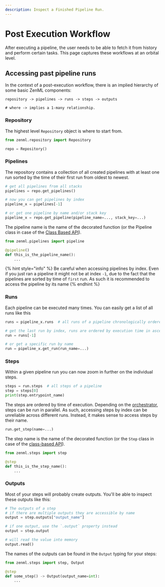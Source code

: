 ```yaml
---
description: Inspect a Finished Pipeline Run.
---
```


# Post Execution Workflow

After executing a pipeline, the user needs to be able to fetch it from history and perform certain tasks. This page 
captures these workflows at an orbital level.

## Accessing past pipeline runs

In the context of a post-execution workflow, there is an implied hierarchy of some basic ZenML components:

```shell
repository -> pipelines -> runs -> steps -> outputs

# where -> implies a 1-many relationship.
```

### Repository

The highest level `Repository` object is where to start from.

```python
from zenml.repository import Repository

repo = Repository()
```

### Pipelines

The repository contains a collection of all created pipelines with at least one run sorted by the time of their first 
run from oldest to newest.

```python
# get all pipelines from all stacks
pipelines = repo.get_pipelines()  

# now you can get pipelines by index
pipeline_x = pipelines[-1]

# or get one pipeline by name and/or stack key
pipeline_x = repo.get_pipeline(pipeline_name=..., stack_key=...)
```

The pipeline name is the name of the decorated function (or the Pipeline class in case of the 
[Class Based API](class-based-api.md)).

```python
from zenml.pipelines import pipeline

@pipeline()
def this_is_the_pipeline_name():
    ...
```

{% hint style="info" %}
Be careful when accessing pipelines by index. Even if you just ran a pipeline it might not be at index `-1`, due to the 
fact that the pipelines are sorted by time of `first` run. As such it is recommended to access the pipeline by its name
{% endhint %}

### Runs

Each pipeline can be executed many times. You can easily get a list of all runs like this

```python
runs = pipeline_x.runs  # all runs of a pipeline chronologically ordered

# get the last run by index, runs are ordered by execution time in ascending order
run = runs[-1]

# or get a specific run by name
run = pipeline_x.get_run(run_name=...)
```

### Steps

Within a given pipeline run you can now zoom in further on the individual steps.

```python
steps = run.steps  # all steps of a pipeline
step = steps[0]
print(step.entrypoint_name)
```

The steps are ordered by time of execution. Depending on the 
[orchestrator](../core-concepts.md#orchestrator), steps can be run in parallel. As such, accessing steps by 
index can be unreliable across different runs. Instead, it makes sense to access steps by their name.

```python
run.get_step(name=...)
```

The step name is the name of the decorated function (or the `Step` class in case of the 
[class-based API](class-based-api.md)).

```python
from zenml.steps import step

@step
def this_is_the_step_name():
    ...
```

### Outputs

Most of your steps will probably create outputs. You'll be able to inspect these outputs like this:

```python
# The outputs of a step
# if there are multiple outputs they are accessible by name
output = step.outputs["output_name"]

# if one output, use the `.output` property instead 
output = step.output 

# will read the value into memory
output.read()  
```

The names of the outputs can be found in the `Output` typing for your steps:

```python
from zenml.steps import step, Output

@step
def some_step() -> Output(output_name=int):
    ...
```
